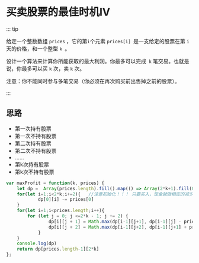# 买卖股票的最佳时机IV

::: tip

给定一个整数数组 `prices` ，它的第` i `个元素 `prices[i] `是一支给定的股票在第 `i `天的价格，和一个整型 `k `。

设计一个算法来计算你所能获取的最大利润。你最多可以完成` k` 笔交易。也就是说，你最多可以买 `k` 次，卖 `k` 次。

注意：你不能同时参与多笔交易（你必须在再次购买前出售掉之前的股票）。

:::

## 思路

- 第一次持有股票
- 第一次不持有股票
- 第二次持有股票
- 第二次不持有股票
- ……
- 第k次持有股票
- 第k次不持有股票

```js
var maxProfit = function(k, prices) {
    let dp =  Array(prices.length).fill().map(() => Array(2*k+1).fill(0))
    for(let i=1;i<2*k;i+=2){   //注意初始化！！！ 只要买入，现金就做相应的减少
            dp[0][i] -= prices[0]  
    }         
    for(let i=1;i<prices.length;i++){
        for (let j = 0; j <=2*k - 1; j += 2) {
                dp[i][j + 1] = Math.max(dp[i-1][j+1], dp[i-1][j] - prices[i]);
                dp[i][j + 2] = Math.max(dp[i-1][j+2], dp[i-1][j+1] + prices[i]);
            }
    }
    console.log(dp)
    return dp[prices.length-1][2*k]
};
```



